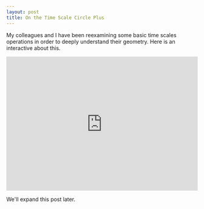 ```yaml
---
layout: post
title: On the Time Scale Circle Plus
---
```


My colleagues and I have been reexamining some basic time scales operations in order to deeply understand their geometry. Here is an interactive about this.

<div style="position: relative; padding-bottom: 70%; height: 0; overflow: hidden; max-width: 100%;">
  <iframe src="https://www.wolframcloud.com/obj/1fa336e1-262c-48a1-8908-9a30e0e6c395" 
          style="position: absolute; top: 0; left: 0; width: 100%; height: 100%; border: none;" 
          frameborder="0" 
          allowfullscreen>
  </iframe>
</div>

We'll expand this post later.
